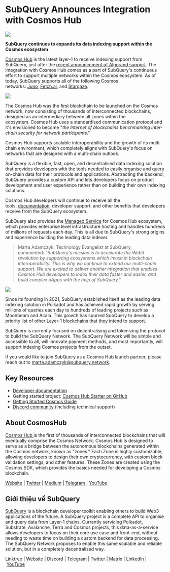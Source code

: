 # SubQuery Announces Integration with Cosmos Hub

![](https://miro.medium.com/max/1400/0*R3wMl60XJdapzP0V)

**SubQuery continues to expands its data indexing support within the Cosmos ecosystem**

[Cosmos Hub](https://hub.cosmos.network/main/hub-overview/overview.html) is the latest layer-1 to receive indexing support from SubQuery, just after the [recent announcement of Algorand support](./20220713-algorand.md). The integration with Cosmos Hub comes as a part of SubQuery's continuous effort to support multiple networks within the Cosmos ecosystem. As of today, SubQuery supports all of the following Cosmos networks: [Juno](./20220609-juno-cosmos.md), [Fetch.ai](./20220719-fetch.md), and [Stargaze](./20220726-stargaze.md).

![](https://miro.medium.com/max/1400/0*o4FLEPocjLv3n8UM)

The Cosmos Hub was the first blockchain to be launched on the Cosmos network, now consisting of thousands of interconnected blockchains, designed as an intermediary between all zones within the ecosystem. Cosmos Hub uses a standardised communication protocol and it's envisioned to become "_the Internet of blockchains benchmarking inter-chain security for network participants_."

Cosmos Hub supports scalable interoperability and the growth of its multi-chain environment, which completely aligns with SubQuery's focus on networks that are designed with a multi-chain outlook.

SubQuery is a flexible, fast, open, and decentralised data indexing solution that provides developers with the tools needed to easily organise and query on-chain data for their protocols and applications. Abstracting the backend, SubQuery provides a custom API and lets developers focus on product development and user experience rather than on building their own indexing solutions.

Cosmos Hub developers will continue to receive all the tools, [documentation](https://academy.subquery.network/), developer support, and other benefits that developers receive from the SubQuery ecosystem.

SubQuery also provides the [Managed Service](https://subquery.network/managedservices) for Cosmos Hub ecosystem, which provides enterprise level infrastructure hosting and handles hundreds of millions of requests each day. This is all due to SubQuery's strong origins and experience building the leading data indexer.

> Marta Adamczyk, Technology Evangelist at SubQuery, commented: *"SubQuery's mission is to accelerate the Web3 revolution by supporting ecosystems which invest in blockchain interoperability. This is why we continue to extend our multi-chain support. We are excited to deliver another integration that enables Cosmos Hub developers to index their data faster and easier, and build complex dApps with the help of SubQuery."*

![](https://miro.medium.com/max/1400/0*AlyZutdc7L0Ywgku)

Since its founding in 2021, SubQuery established itself as the leading data indexing solution in Polkadot and has achieved rapid growth by serving millions of queries each day to hundreds of leading projects such as Moonbeam and Acala. This growth has spurred SubQuery to develop a priority list of other Layer-1 blockchains that they intend to support.

SubQuery is currently focused on decentralising and tokenizing the protocol to build the SubQuery Network. The SubQuery Network will be simple and accessible to all, will innovate payment methods, and most importantly, will support indexing Cosmos projects from the outset.

If you would like to join SubQuery as a Cosmos Hub launch partner, please reach out to marta.adamczyk@subquery.network.

## Key Resources

- [Developer documentation](https://academy.subquery.network/)
- Getting started project: [Cosmos Hub Starter on GitHub](https://github.com/subquery/cosmos-subql-starter/tree/cosmoshub-4)
- [Getting Started Cosmos Guide](https://academy.subquery.network/quickstart/quickstart_chains/cosmos.html)
- [Discord community](https://discord.com/invite/subquery) (including technical support)

## About CosmosHub

[Cosmos Hub ](https://hub.cosmos.network/main/hub-overview/overview.html)is the first of thousands of interconnected blockchains that will eventually comprise the Cosmos Network. Cosmos Hub is designed to serve as a bridge between the autonomous blockchains generated within the Cosmos network, known as "zones." Each Zone is highly customizable, allowing developers to design their own cryptocurrency, with custom block validation settings, and other features. These Zones are created using the Cosmos SDK, which provides the basics needed for developing a Cosmos blockchain.

[Website](https://hub.cosmos.network/main/hub-overview/overview.html) | [Twitter](https://twitter.com/cosmos) | [Medium](https://blog.cosmos.network/) | [Telegram ](https://t.me/cosmosproject)| [YouTube](https://www.youtube.com/c/CosmosProject)

## Giới thiệu về SubQuery

[SubQuery](https://subquery.network/) is a blockchain developer toolkit enabling others to build Web3 applications of the future. A SubQuery project is a complete API to organise and query data from Layer-1 chains. Currently servicing Polkadot, Substrate, Avalanche, Terra and Cosmos projects, this data-as-a-service allows developers to focus on their core use case and front-end, without needing to waste time on building a custom backend for data processing. The SubQuery Network proposes to enable this same scalable and reliable solution, but in a completely decentralised way.

​​[Linktree](https://linktr.ee/subquerynetwork) | [Website](https://subquery.network/) | [Discord](https://discord.com/invite/78zg8aBSMG) | [Telegram](https://t.me/subquerynetwork) | [Twitter](https://twitter.com/subquerynetwork) | [Matrix](https://matrix.to/#/#subquery:matrix.org) | [LinkedIn](https://www.linkedin.com/company/subquery) | [YouTube](https://www.youtube.com/channel/UCi1a6NUUjegcLHDFLr7CqLw)
